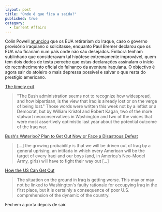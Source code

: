 ```yaml
---
layout: post
title: "Onde é que fica a saída?"
published: true
category:
  - Current Affairs
---
```

<p>Colin Powell <a href="http://www.suntimes.com/output/iraq/cst-nws-iraq16.html">anunciou</a> que os EUA retirariam do Iraque, caso o governo provisório iraquiano o solicitasse, enquanto Paul Bremer declarou que os EUA não ficariam num país onde não são desejados. Embora tenham sublinhado que consideravam tal hipótese extremamente improvável, quem tem dois dedos de testa percebe que estas declarações assinalam o início do reconhecimento oficial do falhanço da aventura iraquiana. O objectivo é agora sair do atoleiro o mais depressa possível e salvar o que resta do prestígio americano.</p>
<a href="http://www.theglobeandmail.com/servlet/ArticleNews/TPStory/LAC/20040515/DOUG15/TPComment/TopStories">The timely exit</a>
<blockquote>"The Bush administration seems not to recognize how widespread, and how bipartisan, is the view that Iraq is already lost or on the verge of being lost." Those words were written this week not by a leftist or a Democrat, but by William Kristol and Robert Kagan, two of the more stalwart neoconservatives in Washington and two of the voices that were most assertively optimistic last year about the potential outcome of the Iraq war.</blockquote>

<a href="http://www.counterpunch.org/lind05122004.html">Bush's Waterloo? Plan to Get Out Now or Face a Disastrous Defeat</a>
<blockquote>[...] the growing probability is that we will be driven out of Iraq by a general uprising, an intifada in which every American will be the target of every Iraqi and our boys (and, in America's Neo-Model Army, girls) will have to fight their way out [...]</blockquote>
<a href="http://www.theglobeandmail.com/servlet/ArticleNews/TPStory/LAC/20040515/DOUG15/TPComment/TopStories">How the US Can Get Out</a>
<blockquote>The situation on the ground in Iraq is getting worse. This may or may not be linked to Washington's faulty rationale for occupying Iraq in the first place, but it is certainly a consequence of poor U.S. comprehension of the dynamic of the country.</blockquote>
Fechem a porta depois de sair.

